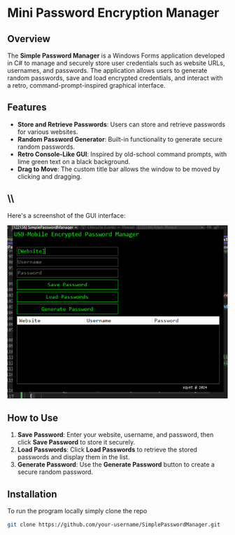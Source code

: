 # Mini Password Encryption Manager

## Overview
The **Simple Password Manager** is a Windows Forms application developed in C# to manage and securely store user credentials such as website URLs, usernames, and passwords. The application allows users to generate random passwords, save and load encrypted credentials, and interact with a retro, command-prompt-inspired graphical interface.

## Features
- **Store and Retrieve Passwords**: Users can store and retrieve passwords for various websites.
- **Random Password Generator**: Built-in functionality to generate secure random passwords.
- **Retro Console-Like GUI**: Inspired by old-school command prompts, with lime green text on a black background.
- **Drag to Move**: The custom title bar allows the window to be moved by clicking and dragging.

## \\\\
Here's a screenshot of the GUI interface:

![Password Manager GUI](SimplePasswordManager/pm_gui.png)

## How to Use
1. **Save Password**: Enter your website, username, and password, then click **Save Password** to store it securely.
2. **Load Passwords**: Click **Load Passwords** to retrieve the stored passwords and display them in the list.
3. **Generate Password**: Use the **Generate Password** button to create a secure random password.
## Installation
To run the program locally simply clone the repo
```bash
git clone https://github.com/your-username/SimplePasswordManager.git
```
